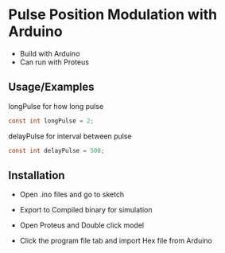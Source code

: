 
# Pulse Position Modulation with Arduino
 
- Build with Arduino 
- Can run with Proteus





## Usage/Examples
longPulse for how long pulse 
```c
const int longPulse = 2;
```
delayPulse for interval between pulse
```c
const int delayPulse = 500;
```

## Installation

- Open .ino files and go to sketch

- Export to Compiled binary
for simulation
- Open Proteus and Double click model
- Click the program file tab and import Hex file from Arduino
    
